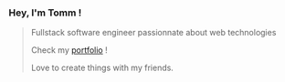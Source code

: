 ### Hey, I'm Tomm !

>Fullstack software engineer passionnate about web technologies
>
>Check my [portfolio](https://tjobit.github.io/tjobit-portfolio/) !
>
>Love to create things with my friends.
